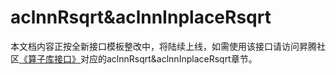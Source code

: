 # aclnnRsqrt&aclnnInplaceRsqrt

本文档内容正按全新接口模板整改中，将陆续上线，如需使用该接口请访问昇腾社区[《算子库接口》](https://hiascend.com/document/redirect/CannCommunityOplist)对应的aclnnRsqrt&aclnnInplaceRsqrt章节。